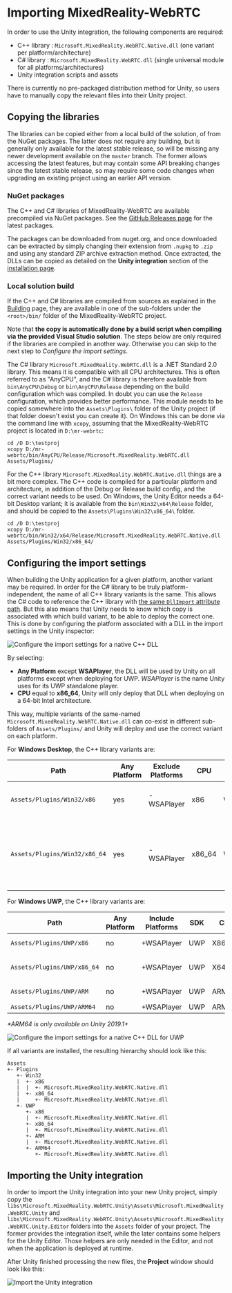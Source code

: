 # Importing MixedReality-WebRTC

In order to use the Unity integration, the following components are required:

- C++ library : `Microsoft.MixedReality.WebRTC.Native.dll` (one variant per platform/architecture)
- C# library : `Microsoft.MixedReality.WebRTC.dll` (single universal module for all platforms/architectures)
- Unity integration scripts and assets

There is currently no pre-packaged distribution method for Unity, so users have to manually copy the relevant files into their Unity project.

## Copying the libraries

The libraries can be copied either from a local build of the solution, of from the NuGet packages. The latter does not require any building, but is generally only available for the latest stable release, so will be missing any newer development available on the `master` branch. The former allows accessing the latest features, but may contain some API breaking changes since the latest stable release, so may require some code changes when upgrading an existing project using an earlier API version.

### NuGet packages

The C++ and C# libraries of MixedReality-WebRTC are available precompiled via NuGet packages. See the [GitHub Releases page](https://github.com/microsoft/MixedReality-WebRTC/releases) for the latest packages.

The packages can be downloaded from nuget.org, and once downloaded can be extracted by simply changing their extension from `.nupkg` to `.zip` and using any standard ZIP archive extraction method. Once extracted, the DLLs can be copied as detailed on the **Unity integration** section of the [installation page](installation.md).

### Local solution build

If the C++ and C# libraries are compiled from sources as explained in the [Building](building.md) page, they are available in one of the sub-folders under the `<root>/bin/` folder of the MixedReality-WebRTC project.

Note that **the copy is automatically done by a build script when compiling via the provided Visual Studio solution**. The steps below are only required if the libraries are compiled in another way. Otherwise you can skip to the next step to _Configure the import settings_.

The C# library `Microsoft.MixedReality.WebRTC.dll` is a .NET Standard 2.0 library. This means it is compatible with all CPU architectures. This is often referred to as "AnyCPU", and the C# library is therefore available from `bin\AnyCPU\Debug` or `bin\AnyCPU\Release` depending on the build configuration which was compiled. In doubt you can use the `Release` configuration, which provides better performance. This module needs to be copied somewhere into the `Assets\Plugins\` folder of the Unity project (if that folder doesn't exist you can create it). On Windows this can be done via the command line with `xcopy`, assuming that the MixedReality-WebRTC project is located in `D:\mr-webrtc`:

```
cd /D D:\testproj
xcopy D:/mr-webrtc/bin/AnyCPU/Release/Microsoft.MixedReality.WebRTC.dll Assets/Plugins/
```

For the C++ library `Microsoft.MixedReality.WebRTC.Native.dll` things are a bit more complex. The C++ code is compiled for a particular platform and architecture, in addition of the Debug or Release build config, and the correct variant needs to be used. On Windows, the Unity Editor needs a 64-bit Desktop variant; it is available from the `bin\Win32\x64\Release` folder, and should be copied to the `Assets\Plugins\Win32\x86_64\` folder.

```
cd /D D:\testproj
xcopy D:/mr-webrtc/bin/Win32/x64/Release/Microsoft.MixedReality.WebRTC.Native.dll Assets/Plugins/Win32/x86_64/
```

## Configuring the import settings

 When building the Unity application for a given platform, another variant may be required. In order for the C# library to be truly platform-independent, the name of all C++ library variants is the same. This allows the C# code to reference the C++ library with [the same `DllImport` attribute path](https://docs.microsoft.com/en-us/dotnet/api/system.runtime.interopservices.dllimportattribute?view=netcore-2.1). But this also means that Unity needs to know which copy is associated with which build variant, to be able to deploy the correct one. This is done by configuring the platform associated with a DLL in the import settings in the Unity inspector:

![Configure the import settings for a native C++ DLL](helloworld-unity-2.png)

By selecting:

- **Any Platform** except **WSAPlayer**, the DLL will be used by Unity on all platforms except when deploying for UWP. _WSAPlayer_ is the name Unity uses for its UWP standalone player.
- **CPU** equal to **x86_64**, Unity will only deploy that DLL when deploying on a 64-bit Intel architecture.

This way, multiple variants of the same-named `Microsoft.MixedReality.WebRTC.Native.dll` can co-exist in different sub-folders of `Assets/Plugins/` and Unity will deploy and use the correct variant on each platform.

For **Windows Desktop**, the C++ library variants are:

| Path | Any Platform | Exclude Platforms | CPU | OS | Example use |
|---|---|---|---|---|---|
| `Assets/Plugins/Win32/x86` | yes | -WSAPlayer | x86 | Windows | 32-bit Windows Desktop application |
| `Assets/Plugins/Win32/x86_64` | yes | -WSAPlayer | x86_64 | Windows | 64-bit Windows Desktop application, including the Unity Editor on Windows |

For **Windows UWP**, the C++ library variants are:

| Path | Any Platform | Include Platforms | SDK | CPU | Example use |
|---|---|---|---|---|---|
| `Assets/Plugins/UWP/x86` | no | +WSAPlayer | UWP | X86 | Microsoft HoloLens |
| `Assets/Plugins/UWP/x86_64` | no | +WSAPlayer | UWP | X64 | 64-bit UWP Desktop app on Windows |
| `Assets/Plugins/UWP/ARM` | no | +WSAPlayer | UWP | ARM | HoloLens 2 (compatibility) |
| `Assets/Plugins/UWP/ARM64` | no | +WSAPlayer | UWP | ARM64* | HoloLens 2 |

_*ARM64 is only available on Unity 2019.1+_

![Configure the import settings for a native C++ DLL for UWP](helloworld-unity-3.png)

If all variants are installed, the resulting hierarchy should look like this:

```
Assets
+- Plugins
   +- Win32
   |  +- x86
   |  |  +- Microsoft.MixedReality.WebRTC.Native.dll
   |  +- x86_64
   |     +- Microsoft.MixedReality.WebRTC.Native.dll
   +- UWP
      +- x86
      |  +- Microsoft.MixedReality.WebRTC.Native.dll
      +- x86_64
      |  +- Microsoft.MixedReality.WebRTC.Native.dll
      +- ARM
      |  +- Microsoft.MixedReality.WebRTC.Native.dll
      +- ARM64
         +- Microsoft.MixedReality.WebRTC.Native.dll
```

## Importing the Unity integration

In order to import the Unity integration into your new Unity project, simply copy the `libs\Microsoft.MixedReality.WebRTC.Unity\Assets\Microsoft.MixedReality.WebRTC.Unity` and `libs\Microsoft.MixedReality.WebRTC.Unity\Assets\Microsoft.MixedReality.WebRTC.Unity.Editor` folders into the `Assets` folder of your project. The former provides the integration itself, while the later contains some helpers for the Unity Editor. Those helpers are only needed in the Editor, and not when the application is deployed at runtime.

After Unity finished processing the new files, the **Project** window should look like this:

![Import the Unity integration](helloworld-unity-4.png)

